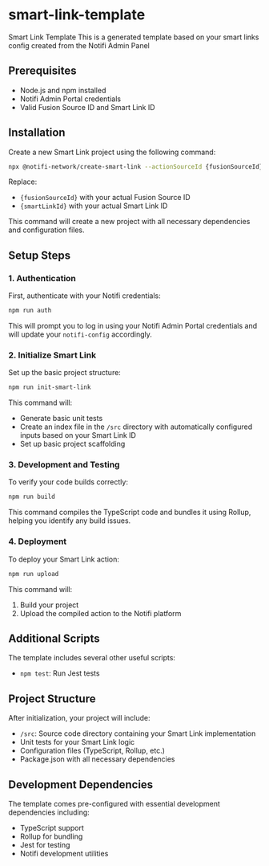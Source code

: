 # smart-link-template
Smart Link Template
This is a generated template based on your smart links config created from the Notifi Admin Panel

## Prerequisites
- Node.js and npm installed
- Notifi Admin Portal credentials
- Valid Fusion Source ID and Smart Link ID

## Installation

Create a new Smart Link project using the following command:

```bash
npx @notifi-network/create-smart-link --actionSourceId {fusionSourceId} --smartLinkId {smartLinkId}
```

Replace:
- `{fusionSourceId}` with your actual Fusion Source ID
- `{smartLinkId}` with your actual Smart Link ID

This command will create a new project with all necessary dependencies and configuration files.

## Setup Steps

### 1. Authentication
First, authenticate with your Notifi credentials:
```bash
npm run auth
```
This will prompt you to log in using your Notifi Admin Portal credentials and will update your `notifi-config` accordingly.

### 2. Initialize Smart Link
Set up the basic project structure:
```bash
npm run init-smart-link
```
This command will:
- Generate basic unit tests
- Create an index file in the `/src` directory with automatically configured inputs based on your Smart Link ID
- Set up basic project scaffolding

### 3. Development and Testing

To verify your code builds correctly:
```bash
npm run build
```
This command compiles the TypeScript code and bundles it using Rollup, helping you identify any build issues.

### 4. Deployment

To deploy your Smart Link action:
```bash
npm run upload
```
This command will:
1. Build your project
2. Upload the compiled action to the Notifi platform

## Additional Scripts

The template includes several other useful scripts:
- `npm test`: Run Jest tests


## Project Structure

After initialization, your project will include:
- `/src`: Source code directory containing your Smart Link implementation
- Unit tests for your Smart Link logic
- Configuration files (TypeScript, Rollup, etc.)
- Package.json with all necessary dependencies

## Development Dependencies

The template comes pre-configured with essential development dependencies including:
- TypeScript support
- Rollup for bundling
- Jest for testing
- Notifi development utilities


